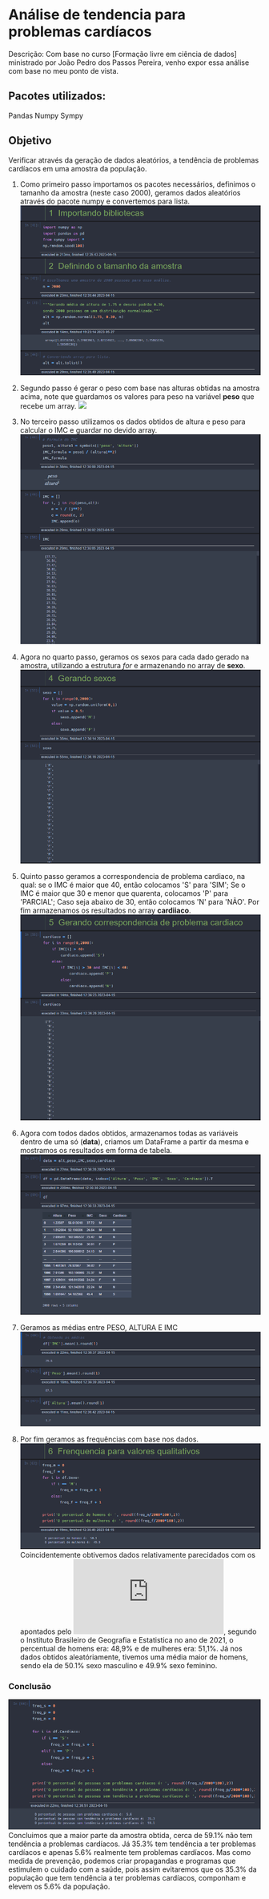 # Análise de tendencia para problemas cardíacos

Descrição: Com base no curso [Formação livre em ciência de dados] ministrado por João Pedro dos Passos Pereira, venho expor essa análise com base no meu ponto de vista.

## Pacotes utilizados:
Pandas
Numpy
Sympy

## Objetivo
Verificar através da geração de dados aleatórios, a tendência de problemas cardíacos em uma amostra da população.


1. Como primeiro passo importamos os pacotes necessários, definimos o tamanho da amostra (neste caso 2000), geramos dados aleatórios através do pacote numpy e convertemos para lista.
![](imagens/PrimeiraParte.png)

2. Segundo passo é gerar o peso com base nas alturas obtidas na amostra acima, note que guardamos os valores para peso na variável **peso** que recebe um array.
![](imagens/SegndaParte.png)

3. No terceiro passo utilizamos os dados obtidos de altura e peso para calcular o IMC e guardar no devido array.
![](imagens/TerceiraParte.png)

4. Agora no quarto passo, geramos os sexos para cada dado gerado na amostra, utilizando a estrutura *for* e armazenando no array de **sexo**.
![](imagens/QuartaParte.png)

5. Quinto passo geramos a correspondencia de problema cardiaco, na qual: se o IMC é maior que 40, então colocamos 'S' para 'SIM'; Se o IMC é maior que 30 e menor que quarenta, colocamos 'P' para 'PARCIAL'; Caso seja abaixo de 30, então colocamos 'N' para 'NÃO'. Por fim armazenamos os resultados no array **cardiiaco**.
![](imagens/QuintaParte.PNG)

6. Agora com todos dados obtidos, armazenamos todas as variáveis dentro de uma só (**data**), criamos um DataFrame a partir da mesma e mostramos os resultados em forma de tabela.
![](imagens/SextaParte.png)

7. Geramos as médias entre PESO, ALTURA E IMC
![](imagens/SetimaParte.png)

8. Por fim geramos as frequências com base nos dados.
![](imagens/OitavaParte1.PNG)
Coincidentemente obtivemos dados relativamente parecidados com os apontados pelo ![IBGE](https://educa.ibge.gov.br/jovens/conheca-o-brasil/populacao/18320-quantidade-de-homens-e-mulheres.html#:~:text=Segundo%20dados%20da%20PNAD%20Cont%C3%ADnu,51%2C1%25%20de%20mulheres.), segundo o Instituto Brasileiro de Geografia e Estatistica no ano de 2021, o percentual de homens era: 48,9% e de mulheres era: 51,1%. Já nos dados obtidos aleatóriamente, tivemos uma média maior de homens, sendo ela de 50.1% sexo masculino e 49.9% sexo feminino.

### Conclusão

![](imagens/OitavaParte2.PNG)
Concluimos que a maior parte da amostra obtida, cerca de 59.1% não tem tendência a problemas cardíacos. Já 35.3% tem tendência a ter problemas cardíacos e apenas 5.6% realmente tem problemas cardíacos. Mas como medida de prevenção, podemos criar propagandas e programas que estimulem o cuidado com a saúde, pois assim evitaremos que os 35.3% da população que tem tendência a ter problemas cardíacos, componham e elevem os 5.6% da população.